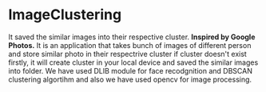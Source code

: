# ImageClustering
It saved the similar images into their respective cluster. **Inspired by Google Photos.**
It is an application that takes bunch of images of different person and store similar photo in their respectrive cluster if cluster doesn't exist firstly,
it will create cluster in your local device and saved the similar images into folder.
We have used DLIB module for face recodgnition and DBSCAN clustering algortihm and also we have used opencv for image processing.
